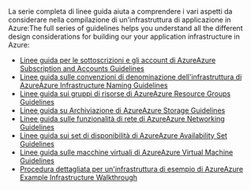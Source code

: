 <span data-ttu-id="614fd-101">La serie completa di linee guida aiuta a comprendere i vari aspetti da considerare nella compilazione di un'infrastruttura di applicazione in Azure:</span><span class="sxs-lookup"><span data-stu-id="614fd-101">The full series of guidelines helps you understand all the different design considerations for building our your application infrastructure in Azure:</span></span>

* [<span data-ttu-id="614fd-102">Linee guida per le sottoscrizioni e gli account di Azure</span><span class="sxs-lookup"><span data-stu-id="614fd-102">Azure Subscription and Accounts Guidelines</span></span>](../articles/virtual-machines/linux/infrastructure-subscription-accounts-guidelines.md?toc=%2fazure%2fvirtual-machines%2flinux%2ftoc.json)
* [<span data-ttu-id="614fd-103">Linee guida sulle convenzioni di denominazione dell'infrastruttura di Azure</span><span class="sxs-lookup"><span data-stu-id="614fd-103">Azure Infrastructure Naming Guidelines</span></span>](../articles/virtual-machines/linux/infrastructure-naming-guidelines.md?toc=%2fazure%2fvirtual-machines%2flinux%2ftoc.json)
* [<span data-ttu-id="614fd-104">Linee guida sui gruppi di risorse di Azure</span><span class="sxs-lookup"><span data-stu-id="614fd-104">Azure Resource Groups Guidelines</span></span>](../articles/virtual-machines/linux/infrastructure-resource-groups-guidelines.md?toc=%2fazure%2fvirtual-machines%2flinux%2ftoc.json)
* [<span data-ttu-id="614fd-105">Linee guida su Archiviazione di Azure</span><span class="sxs-lookup"><span data-stu-id="614fd-105">Azure Storage Guidelines</span></span>](../articles/virtual-machines/linux/infrastructure-storage-solutions-guidelines.md?toc=%2fazure%2fvirtual-machines%2flinux%2ftoc.json)
* [<span data-ttu-id="614fd-106">Linee guida sulle funzionalità di rete di Azure</span><span class="sxs-lookup"><span data-stu-id="614fd-106">Azure Networking Guidelines</span></span>](../articles/virtual-machines/linux/infrastructure-networking-guidelines.md?toc=%2fazure%2fvirtual-machines%2flinux%2ftoc.json)
* [<span data-ttu-id="614fd-107">Linee guida sui set di disponibilità di Azure</span><span class="sxs-lookup"><span data-stu-id="614fd-107">Azure Availability Set Guidelines</span></span>](../articles/virtual-machines/linux/infrastructure-availability-sets-guidelines.md?toc=%2fazure%2fvirtual-machines%2flinux%2ftoc.json)
* [<span data-ttu-id="614fd-108">Linee guida sulle macchine virtuali di Azure</span><span class="sxs-lookup"><span data-stu-id="614fd-108">Azure Virtual Machine Guidelines</span></span>](../articles/virtual-machines/linux/infrastructure-virtual-machine-guidelines.md?toc=%2fazure%2fvirtual-machines%2flinux%2ftoc.json)
* [<span data-ttu-id="614fd-109">Procedura dettagliata per un'infrastruttura di esempio di Azure</span><span class="sxs-lookup"><span data-stu-id="614fd-109">Azure Example Infrastructure Walkthrough</span></span>](../articles/virtual-machines/linux/infrastructure-example.md?toc=%2fazure%2fvirtual-machines%2flinux%2ftoc.json)

